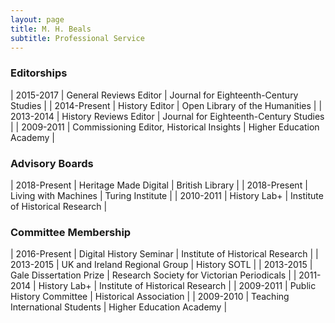 ```yaml
---
layout: page
title: M. H. Beals
subtitle: Professional Service
---
```


### Editorships

| 2015-2017    | General Reviews Editor | Journal for Eighteenth-Century Studies |
| 2014-Present | History Editor         | Open Library of the Humanities         |
| 2013-2014    | History Reviews Editor | Journal for Eighteenth-Century Studies |
| 2009-2011    | Commissioning Editor, Historical Insights   |  Higher Education Academy        |

### Advisory Boards

| 2018-Present | Heritage Made Digital | British Library         |
| 2018-Present | Living with Machines | Turing Institute         |
| 2010-2011    | History Lab+ | Institute of Historical Research |

### Committee Membership

| 2016-Present | Digital History Seminar | Institute of Historical Research                  |
| 2013-2015    | UK and Ireland Regional Group                            | History SOTL                   |
| 2013-2015    | Gale Dissertation Prize | Research Society for Victorian Periodicals     |
| 2011-2014    | History Lab+           |  Institute of Historical Research |
| 2009-2011    | Public History Committee         |  Historical Association                |
| 2009-2010    | Teaching International Students     | Higher Education Academy          |
